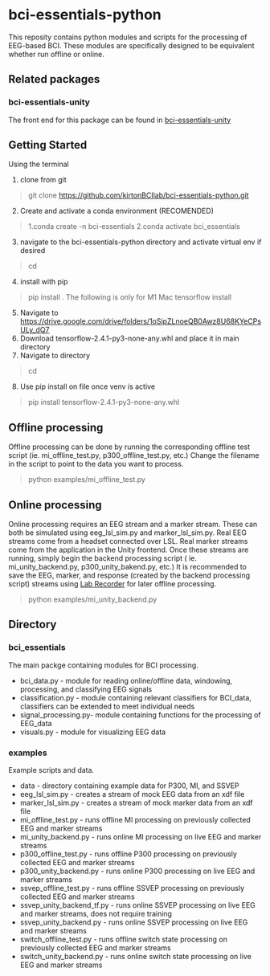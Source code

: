 # bci-essentials-python
This reposity contains python modules and scripts for the processing of EEG-based BCI. 
These modules are specifically designed to be equivalent whether run offline or online.


## Related packages
### bci-essentials-unity
The front end for this package can be found in [bci-essentials-unity](https://www.github.com/kirtonBCIlab/bci-essentials-unity)

## Getting Started

Using the terminal
1. clone from git
>git clone https://github.com/kirtonBCIlab/bci-essentials-python.git
2. Create and activate a conda environment (RECOMENDED)
>1.conda create -n bci-essentials
>2.conda activate bci_essentials
3. navigate to the bci-essentials-python directory and activate virtual env if desired
>cd <your-local-bci-essentials-python-directory>
4. install with pip
>pip install .
The following is only for M1 Mac tensorflow install
5. Navigate to https://drive.google.com/drive/folders/1oSipZLnoeQB0Awz8U68KYeCPsULy_dQ7 
6. Download tensorflow-2.4.1-py3-none-any.whl and place it in main directory 
7. Navigate to directory
>cd <your-local-bci-essentials-python-directory>
8. Use pip install on file once venv is active
> pip install tensorflow-2.4.1-py3-none-any.whl


## Offline processing
Offline processing can be done by running the corresponding offline test script (ie. mi_offline_test.py, p300_offline_test.py, etc.)
Change the filename in the script to point to the data you want to process.
>python examples/mi_offline_test.py


## Online processing
Online processing requires an EEG stream and a marker stream. These can both be simulated using eeg_lsl_sim.py and marker_lsl_sim.py.
Real EEG streams come from a headset connected over LSL. Real marker streams come from the application in the Unity frontend.
Once these streams are running, simply begin the backend processing script ( ie. mi_unity_backend.py, p300_unity_bakend.py, etc.)
It is recommended to save the EEG, marker, and response (created by the backend processing script) streams using 
[Lab Recorder](https://github.com/labstreaminglayer/App-LabRecorder) for later offline processing.
>python examples/mi_unity_backend.py

## Directory
### bci_essentials
The main packge containing modules for BCI processing.
- bci_data.py         -   module for reading online/offline data, windowing, processing, and classifying EEG signals
- classification.py   -   module containing relevant classifiers for BCI_data, classifiers can be extended to meet individual needs
- signal_processing.py-   module containing functions for the processing of EEG_data
- visuals.py          -   module for visualizing EEG data

### examples
Example scripts and data.
- data                        -   directory containing example data for P300, MI, and SSVEP
- eeg_lsl_sim.py              -   creates a stream of mock EEG data from an xdf file
- marker_lsl_sim.py           -   creates a stream of mock marker data from an xdf file
- mi_offline_test.py          -   runs offline MI processing on previously collected EEG and marker streams
- mi_unity_backend.py         -   runs online MI processing on live EEG and marker streams
- p300_offline_test.py        -   runs offline P300 processing on previously collected EEG and marker streams
- p300_unity_backend.py       -   runs online P300 processing on live EEG and marker streams
- ssvep_offline_test.py       -   runs offline SSVEP processing on previously collected EEG and marker streams
- ssvep_unity_backend_tf.py   -   runs online SSVEP processing on live EEG and marker streams, does not require training
- ssvep_unity_backend.py      -   runs online SSVEP processing on live EEG and marker streams
- switch_offline_test.py      -   runs offline switch state processing on previously collected EEG and marker streams
- switch_unity_backend.py     -   runs online switch state processing on live EEG and marker streams


